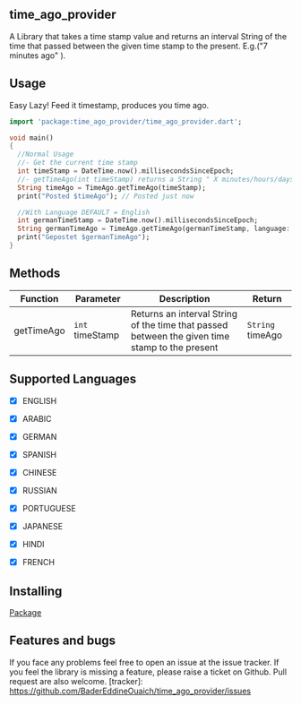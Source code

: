 ## time_ago_provider
A Library that takes a time stamp value and returns an interval String of the time that passed between the given time stamp to the present. E.g.("7 minutes ago" ).

## Usage
Easy Lazy!
Feed it timestamp, produces you time ago.

```dart
import 'package:time_ago_provider/time_ago_provider.dart';

void main()
{
  //Normal Usage
  //- Get the current time stamp
  int timeStamp = DateTime.now().millisecondsSinceEpoch;
  //- getTimeAgo(int timeStamp) returns a String " X minutes/hours/days/months/years ago ...
  String timeAgo = TimeAgo.getTimeAgo(timeStamp);
  print("Posted $timeAgo"); // Posted just now

  //With Language DEFAULT = English
  int germanTimeStamp = DateTime.now().millisecondsSinceEpoch;
  String germanTimeAgo = TimeAgo.getTimeAgo(germanTimeStamp, language: Language.GERMAN);
  print("Gepostet $germanTimeAgo");
}
```


## Methods
|Function|Parameter|Description|Return|
|--|--|--|--|
|getTimeAgo|`int` timeStamp|Returns an interval String of the time that passed between the given time stamp to the present|`String` timeAgo|


## Supported Languages
- [x] ENGLISH
- [x] ARABIC
- [x] GERMAN
- [x] SPANISH
- [x] CHINESE
- [x] RUSSIAN
- [x] PORTUGUESE
- [x] JAPANESE
- [x] HINDI
- [x] FRENCH


## Installing
[Package](https://pub.dartlang.org/packages/time_ago_provider)

## Features and bugs
If you face any problems feel free to open an issue at the issue tracker. If you feel the library is missing a feature, please raise a ticket on Github. Pull request are also welcome.
[tracker]: https://github.com/BaderEddineOuaich/time_ago_provider/issues

